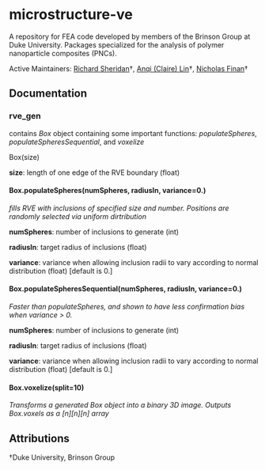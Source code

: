 # microstructure-ve
A repository for FEA code developed by members of the Brinson Group at Duke University. Packages specialized for the analysis of polymer nanoparticle composites (PNCs).

Active Maintainers: [Richard Sheridan](richard.sheridan@duke.edu "Contact Richard")†, [Anqi (Claire) Lin](anqi.lin@duke.edu "Contact Claire")†, [Nicholas Finan](nicholas.finan@duke.edu "Contact Nicholas")† 

## Documentation
### rve_gen
contains *Box* object containing some important functions: *populateSpheres*, *populateSpheresSequential*, and *voxelize*

Box(size)

__size__: length of one edge of the RVE boundary (float)

#### Box.populateSpheres(numSpheres, radiusIn, variance=0.)
*fills RVE with inclusions of specified size and number. Positions are randomly selected via uniform dirtribution*

__numSpheres__: number of inclusions to generate (int)

__radiusIn__: target radius of inclusions (float)

__variance__: variance when allowing inclusion radii to vary according to normal distribution (float) [default is 0.]

#### Box.populateSpheresSequential(numSpheres, radiusIn, variance=0.)
*Faster than populateSpheres, and shown to have less confirmation bias when variance > 0.*

__numSpheres__: number of inclusions to generate (int)

__radiusIn__: target radius of inclusions (float)

__variance__: variance when allowing inclusion radii to vary according to normal distribution (float) [default is 0.]

#### Box.voxelize(split=10)
*Transforms a generated Box object into a binary 3D image. Outputs Box.voxels as a \[n\]\[n\]\[n\] array*


## Attributions
†Duke University, Brinson Group
